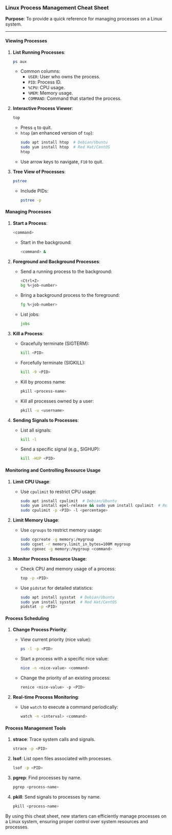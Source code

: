 ### Linux Process Management Cheat Sheet

**Purpose**: To provide a quick reference for managing processes on a Linux system.

---

#### Viewing Processes

1. **List Running Processes**:
    ```sh
    ps aux
    ```
    - Common columns:
      - `USER`: User who owns the process.
      - `PID`: Process ID.
      - `%CPU`: CPU usage.
      - `%MEM`: Memory usage.
      - `COMMAND`: Command that started the process.

2. **Interactive Process Viewer**:
    ```sh
    top
    ```
    - Press `q` to quit.
    - `htop` (an enhanced version of `top`):
      ```sh
      sudo apt install htop  # Debian/Ubuntu
      sudo yum install htop  # Red Hat/CentOS
      htop
      ```
    - Use arrow keys to navigate, `F10` to quit.

3. **Tree View of Processes**:
    ```sh
    pstree
    ```
    - Include PIDs:
      ```sh
      pstree -p
      ```

#### Managing Processes

1. **Start a Process**:
    ```sh
    <command>
    ```
    - Start in the background:
      ```sh
      <command> &
      ```

2. **Foreground and Background Processes**:
    - Send a running process to the background:
      ```sh
      <Ctrl+Z>
      bg %<job-number>
      ```
    - Bring a background process to the foreground:
      ```sh
      fg %<job-number>
      ```
    - List jobs:
      ```sh
      jobs
      ```

3. **Kill a Process**:
    - Gracefully terminate (SIGTERM):
      ```sh
      kill <PID>
      ```
    - Forcefully terminate (SIGKILL):
      ```sh
      kill -9 <PID>
      ```
    - Kill by process name:
      ```sh
      pkill <process-name>
      ```
    - Kill all processes owned by a user:
      ```sh
      pkill -u <username>
      ```

4. **Sending Signals to Processes**:
    - List all signals:
      ```sh
      kill -l
      ```
    - Send a specific signal (e.g., SIGHUP):
      ```sh
      kill -HUP <PID>
      ```

#### Monitoring and Controlling Resource Usage

1. **Limit CPU Usage**:
    - Use `cpulimit` to restrict CPU usage:
      ```sh
      sudo apt install cpulimit  # Debian/Ubuntu
      sudo yum install epel-release && sudo yum install cpulimit  # Red Hat/CentOS
      sudo cpulimit -p <PID> -l <percentage>
      ```

2. **Limit Memory Usage**:
    - Use `cgroups` to restrict memory usage:
      ```sh
      sudo cgcreate -g memory:/mygroup
      sudo cgset -r memory.limit_in_bytes=100M mygroup
      sudo cgexec -g memory:/mygroup <command>
      ```

3. **Monitor Process Resource Usage**:
    - Check CPU and memory usage of a process:
      ```sh
      top -p <PID>
      ```
    - Use `pidstat` for detailed statistics:
      ```sh
      sudo apt install sysstat  # Debian/Ubuntu
      sudo yum install sysstat  # Red Hat/CentOS
      pidstat -p <PID>
      ```

#### Process Scheduling

1. **Change Process Priority**:
    - View current priority (nice value):
      ```sh
      ps -l -p <PID>
      ```
    - Start a process with a specific nice value:
      ```sh
      nice -n <nice-value> <command>
      ```
    - Change the priority of an existing process:
      ```sh
      renice <nice-value> -p <PID>
      ```

2. **Real-time Process Monitoring**:
    - Use `watch` to execute a command periodically:
      ```sh
      watch -n <interval> <command>
      ```

#### Process Management Tools

1. **strace**: Trace system calls and signals.
   ```sh
   strace -p <PID>
   ```

2. **lsof**: List open files associated with processes.
   ```sh
   lsof -p <PID>
   ```

3. **pgrep**: Find processes by name.
   ```sh
   pgrep <process-name>
   ```

4. **pkill**: Send signals to processes by name.
   ```sh
   pkill <process-name>
   ```

By using this cheat sheet, new starters can efficiently manage processes on a Linux system, ensuring proper control over system resources and processes.